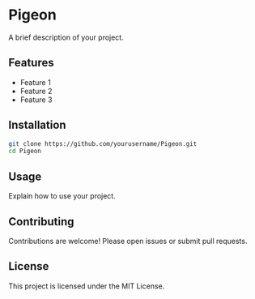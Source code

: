 # Pigeon

A brief description of your project.

## Features

- Feature 1
- Feature 2
- Feature 3

## Installation

```bash
git clone https://github.com/yourusername/Pigeon.git
cd Pigeon
```

## Usage

Explain how to use your project.

## Contributing

Contributions are welcome! Please open issues or submit pull requests.

## License

This project is licensed under the MIT License.